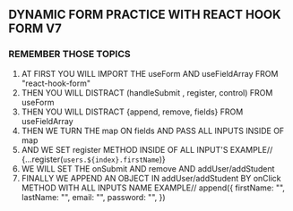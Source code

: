 ## DYNAMIC FORM PRACTICE WITH REACT HOOK FORM V7

### REMEMBER THOSE TOPICS

1. AT FIRST YOU WILL IMPORT THE useForm AND useFieldArray FROM "react-hook-form"
2. THEN YOU WILL DISTRACT (handleSubmit , register, control) FROM useForm
3. THEN YOU WILL DISTRACT {append, remove, fields} FROM useFieldArray
4. THEN WE TURN THE map ON fields AND PASS ALL INPUTS INSIDE OF map
5. AND WE SET register METHOD INSIDE OF ALL INPUT'S EXAMPLE// {...register(`users.${index}.firstName`)}
6. WE WILL SET THE onSubmit AND remove AND addUser/addStudent
7. FINALLY WE APPEND AN OBJECT IN addUser/addStudent BY onClick METHOD WITH ALL INPUTS NAME EXAMPLE// append({ firstName: "", lastName: "", email: "", password: "", })
